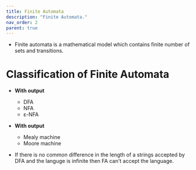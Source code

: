 ```yaml
---
title: Finite Automata
description: "Finite Automata."
nav_order: 2
parent: true
---
```

 
- Finite automata is a mathematical model which contains finite number of sets and transitions.

# Classification of Finite Automata

- **With output**
	- DFA
	- NFA
	- ε-NFA
- **With output**
	- Mealy machine
	- Moore machine

- If there is no common difference in the length of a strings accepted by DFA and the languge is infinite then FA can't accept the language.